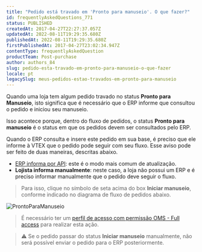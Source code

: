 ```yaml
---
title: "Pedido está travado em 'Pronto para manuseio'. O que fazer?"
id: frequentlyAskedQuestions_771
status: PUBLISHED
createdAt: 2017-04-27T22:27:37.057Z
updatedAt: 2022-08-11T19:29:35.680Z
publishedAt: 2022-08-11T19:29:35.680Z
firstPublishedAt: 2017-04-27T23:02:34.947Z
contentType: frequentlyAskedQuestion
productTeam: Post-purchase
author: authors_84
slug: pedido-esta-travado-em-pronto-para-manuseio-o-que-fazer
locale: pt
legacySlug: meus-pedidos-estao-travados-em-pronto-para-manuseio
---
```


Quando uma loja tem algum pedido travado no status **Pronto para Manuseio**, isto significa que é necessário que o ERP informe que consultou o pedido e iniciou seu manuseio.

Isso acontece porque, dentro do fluxo de pedidos, o status **Pronto para manuseio** é o status em que os pedidos devem ser consultados pelo ERP.

Quando o ERP consulta e insere este pedido em sua base, é preciso que ele informe à VTEX que o pedido pode seguir com seu fluxo. Esse aviso pode ser feito de duas maneiras, descritas abaixo.

- [ERP informa por API](https://developers.vtex.com/vtex-rest-api/reference/starthandling): este é o modo mais comum de atualização.
- **Lojista informa manualmente**: neste caso, a loja não possui um ERP e é preciso informar manualmente que o pedido deve seguir o fluxo.

> Para isso, clique no símbolo de seta acima do box **Iniciar manuseio**, conforme indicado no diagrama de fluxo de pedidos abaixo.

![ProntoParaManuseio](https://images.contentful.com/alneenqid6w5/5VSeCrxvSogcI46mgkYkm8/84ea107934684ada917d6a8163aeae34/ProntoParaManuseio.png)

> É necessário ter um [perfil de acesso com permissão OMS - Full access](https://help.vtex.com/pt/tutorial/perfis-de-acesso--7HKK5Uau2H6wxE1rH5oRbc#oms-full-access "Perfis de acesso - OMS Full access") para realizar esta ação.

>⚠️ Se o pedido passar do status **Iniciar manuseio** manualmente, não será possível enviar o pedido para o ERP posteriormente.
